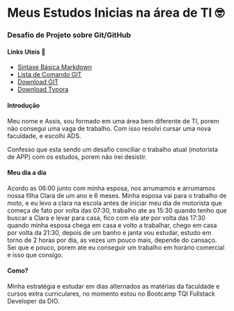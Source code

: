 # Meus Estudos Inicias na área de TI :nerd_face:

### Desafio de Projeto sobre Git/GitHub 

#### Links Uteis :link:
- [Sintaxe Básica Markdown](https://www.markdownguide.org/basic-syntax/)
- [Lista de Comando GIT](https://gist.github.com/leocomelli/2545add34e4fec21ec16)
- [Download GIT](https://git-scm.com/downloads)
- [Download Typora](https://typora.br.uptodown.com/windows/download)

#### Introdução

Meu nome e Assis, sou formado em uma área bem diferente de TI, porem não consegui uma vaga de trabalho. Com isso resolvi cursar uma nova faculdade, e escolhi ADS.

Confesso que esta sendo um desafio conciliar o trabalho atual (motorista de APP) com os estudos, porem não irei desistir. 



#### Meu dia a dia 

Acordo as 06:00 junto com minha esposa, nos arrumamos e arrumamos nossa filha Clara de um ano e 6 meses. Minha esposa vai para o trabalho de moto, e eu levo a clara na escola antes de iniciar meu dia de motorista que começa de fato por volta das 07:30, trabalho ate as 15:30 quando tenho que buscar a Clara e levar para casa, fico com ela ate por volta das 17:30 quando minha esposa chega em casa e volto a trabalhar, chego em casa por volta da 21:30, depois de um banho e janta vou estudar, estudo em torno de 2 horas por dia, as vezes um pouco mais, depende do cansaço. Sei que e pouco, porem ate eu conseguir um trabalho em horário comercial e isso que consigo. 



#### Como?

Minha estratégia e estudar em dias alternados as matérias da faculdade e cursos extra curriculares, no momento estou no Bootcamp TQI Fullstack Developer da DIO.



 

